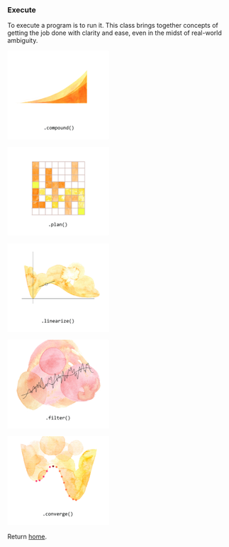 ### Execute

To execute a program is to run it. This class brings together concepts of getting the job done with clarity and ease, even in the midst of real-world ambiguity. 

[<img src="../../assets/06-EXECUTE-COMPOUND.jpg" height="200" />](compound.md)

[<img src="../../assets/07-EXECUTE-PLAN.jpg" height="200" />](plan.md)

[<img src="../../assets/08-EXECUTE-LINEARIZE.jpg" height="200" />](linearize.md)

[<img src="../../assets/09-EXECUTE-FILTER.jpg" height="200" />](filter.md)

[<img src="../../assets/10-EXECUTE-CONVERGE.jpg" height="200" />](converge.md)

Return [home](../index.md).
